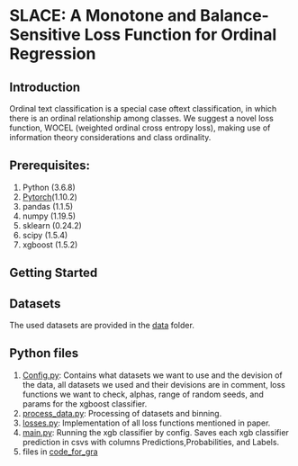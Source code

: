 # SLACE: A Monotone and Balance-Sensitive Loss Function for Ordinal Regression

## Introduction
Ordinal text classification is a special case oftext classification, in which there is an ordinal relationship among classes.
We suggest a novel loss function, WOCEL (weighted ordinal cross entropy loss), making use of information theory considerations and class ordinality.

## Prerequisites:  
1. Python (3.6.8)
2. [Pytorch](https://pytorch.org/)(1.10.2) 
3. pandas (1.1.5)
4. numpy (1.19.5)
5. sklearn (0.24.2)
6. scipy (1.5.4)
7. xgboost (1.5.2)


## Getting Started

## Datasets
The used datasets are provided in the [data](./datasets/) folder.


## Python files
1. [Config.py](./config.py): Contains what datasets we want to use and the devision of the data, all datasets we used and their devisions are in comment,
loss functions we want to check, alphas, range of random seeds, and params for the xgboost classifier.
3. [process_data.py](./process_data.py): Processing of datasets and binning.
4. [losses.py](./losses.py): Implementation of all loss functions mentioned in paper.
5. [main.py](./main.py): Running the xgb classifier by config. Saves each xgb classifier prediction in csvs with columns Predictions,Probabilities, and Labels.
6. files in [code_for_gra](./)

